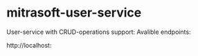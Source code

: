 # mitrasoft-user-service
User-service with CRUD-operations support:
Avalible endpoints:

http://localhost:
